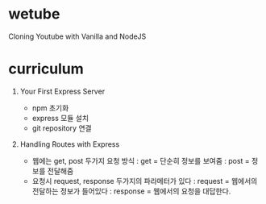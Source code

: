 # wetube

Cloning Youtube with Vanilla and NodeJS

# curriculum

1. Your First Express Server

   - npm 초기화
   - express 모듈 설치
   - git repository 연결

2. Handling Routes with Express
   - 웹에는 get, post 두가지 요청 방식
     : get = 단순히 정보를 보여줌
     : post = 정보를 전달해줌
   - 요청시 request, response 두가지의 파라메터가 있다
     : request = 웹에서의 전달하는 정보가 들어있다
     : response = 웹에서의 요청을 대답한다.
